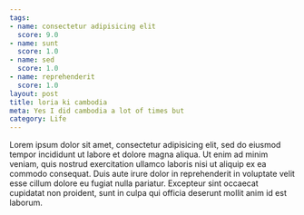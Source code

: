 ```yaml
---
tags:
- name: consectetur adipisicing elit
  score: 9.0
- name: sunt
  score: 1.0
- name: sed
  score: 1.0
- name: reprehenderit
  score: 1.0
layout: post
title: loria ki cambodia
meta: Yes I did cambodia a lot of times but
category: Life
---
```

Lorem ipsum dolor sit amet, consectetur adipisicing elit, sed do eiusmod tempor incididunt ut labore et dolore magna aliqua. Ut enim ad minim veniam, quis nostrud exercitation ullamco laboris nisi ut aliquip ex ea commodo consequat. Duis aute irure dolor in reprehenderit in voluptate velit esse cillum dolore eu fugiat nulla pariatur. Excepteur sint occaecat cupidatat non proident, sunt in culpa qui officia deserunt mollit anim id est laborum.
